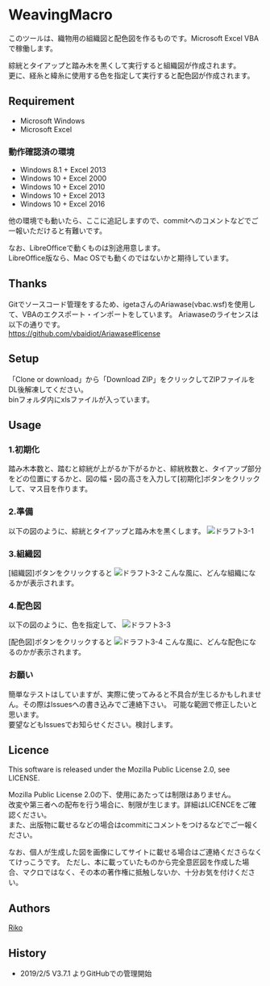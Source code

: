 # WeavingMacro
このツールは、織物用の組織図と配色図を作るものです。Microsoft Excel VBAで稼働します。

綜絖とタイアップと踏み木を黒くして実行すると組織図が作成されます。  
更に、経糸と緯糸に使用する色を指定して実行すると配色図が作成されます。

## Requirement
- Microsoft Windows
- Microsoft Excel

### 動作確認済の環境
- Windows 8.1 + Excel 2013
- Windows 10 + Excel 2000
- Windows 10 + Excel 2010
- Windows 10 + Excel 2013
- Windows 10 + Excel 2016

他の環境でも動いたら、ここに追記しますので、commitへのコメントなどでご一報いただけると有難いです。

なお、LibreOfficeで動くものは別途用意します。  
LibreOffice版なら、Mac OSでも動くのではないかと期待しています。

## Thanks

Gitでソースコード管理をするため、igetaさんのAriawase(vbac.wsf)を使用して、VBAのエクスポート・インポートをしています。
Ariawaseのライセンスは以下の通りです。  
https://github.com/vbaidiot/Ariawase#license


## Setup
「Clone or download」から「Download ZIP」をクリックしてZIPファイルをDL後解凍してください。  
binフォルダ内にxlsファイルが入っています。

## Usage

### 1.初期化
踏み木本数と、踏むと綜絖が上がるか下がるかと、綜絖枚数と、タイアップ部分をどの位置にするかと、図の幅・図の高さを入力して[初期化]ボタンをクリックして、マス目を作ります。

### 2.準備
以下の図のように、綜絖とタイアップと踏み木を黒くします。
![ドラフト3-1](http://sky.geocities.jp/riko_21_riko/misc_img/img652_draft3-1.PNG)

### 3.組織図
[組織図]ボタンをクリックすると
![ドラフト3-2](http://sky.geocities.jp/riko_21_riko/misc_img/img653_draft3-2.PNG)
こんな風に、どんな組織になるかが表示されます。

### 4.配色図
以下の図のように、色を指定して、
![ドラフト3-3](http://sky.geocities.jp/riko_21_riko/misc_img/img654_draft3-3.PNG)

[配色図]ボタンをクリックすると
![ドラフト3-4](http://sky.geocities.jp/riko_21_riko/misc_img/img655_draft3-4.PNG)
こんな風に、どんな配色になるのかが表示されます。

### お願い
簡単なテストはしていますが、実際に使ってみると不具合が生じるかもしれません。その際はIssuesへの書き込みでご連絡下さい。
可能な範囲で修正したいと思います。  
要望などもIssuesでお知らせください。検討します。

## Licence
This software is released under the Mozilla Public License 2.0, see LICENSE.

Mozilla Public License 2.0の下、使用にあたっては制限はありません。  
改変や第三者への配布を行う場合に、制限が生じます。詳細はLICENCEをご確認ください。  
また、出版物に載せるなどの場合はcommitにコメントをつけるなどでご一報ください。

なお、個人が生成した図を画像にしてサイトに載せる場合はご連絡くださらなくてけっこうです。
ただし、本に載っていたものから完全意匠図を作成した場合、マクロではなく、その本の著作権に抵触しないか、十分お気を付けください。



## Authors

[Riko](https://github.com/riko122)

## History

- 2019/2/5 V3.7.1 よりGitHubでの管理開始
